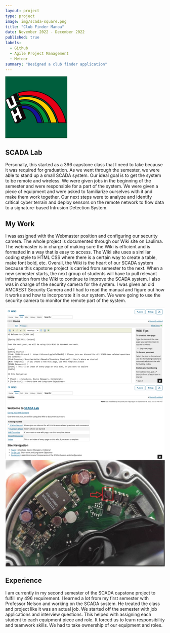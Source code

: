 ```yaml
---
layout: project
type: project
image: img/scada-square.png
title: "Club Finder Manoa"
date: November 2022 - December 2022
published: true
labels:
  - Github
  - Agile Project Management
  - Meteor
summary: "Designed a club finder application"
---
```


<img class="img-fluid" src="../img/uhm.png">

## SCADA Lab

Personally, this started as a 396 capstone class that I need to take because it was required for graduation. As we went through the semester, we were able to stand up a small SCADA system. Our ideal goal is to get the system to be remote and wireless. We were given jobs in the beginning of the semester and were responsible for a part of the system. We were given a piece of equipment and were asked to familiarize ourselves with it and make them work together. Our next steps were to analyze and identify critical cyber terrain and deploy sensors on the remote network to flow data to a signature-based Intrusion Detection System.

## My Work

I was assigned with the Webmaster position and configuring our security camera. The whole project is documented through our Wiki site on Laulima. The webmaster is in charge of making sure the Wiki is efficient and is formatted in a way that is easy to access. The Wiki site uses a similiar coding style to HTML CSS where there is a certain way to create a table, make font bold, etc. Overall, the Wiki is the heart of our SCADA system because this capstone project is carried from semester to the next. When a new semester starts, the next group of students will have to pull relevant information from the Wiki to continue to improve the SCADA system. I also was in charge of the security camera for the system. I was given an old AMCREST Security Camera and I had to read the manual and figure out how it works and how to incorporate it in our system. We were going to use the security camera to monitor the remote part of the system. 

<img class="img-fluid" src="../img/wiki1.png">
<img class="img-fluid" src="../img/wiki2.png">
<img class="img-fluid" src="../img/camera.png">

## Experience
I am currently in my second semester of the SCADA capstone project to fulfill my 496 requirement. I learned a lot from my first semester with Professor Nelson and working on the SCADA system. He treated the class and project like it was an actual job. We started off the semester with job applications and interview questions. This helped with assigning each student to each equipment piece and role. It forced us to learn responsibility and teamwork skills. We had to take ownership of our equipment and roles.
